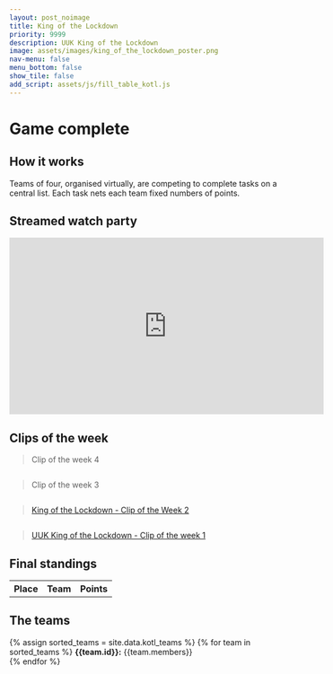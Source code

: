 ```yaml
---
layout: post_noimage
title: King of the Lockdown
priority: 9999
description: UUK King of the Lockdown
image: assets/images/king_of_the_lockdown_poster.png
nav-menu: false
menu_bottom: false
show_tile: false
add_script: assets/js/fill_table_kotl.js
---
```

# Game complete
## How it works

Teams of four, organised virtually, are competing to complete tasks on a central list. Each task nets each team fixed numbers of points.

## Streamed watch party
<iframe width="560" height="315" src="https://www.youtube.com/embed/hJ-YQ6sD2SE" frameborder="0" allow="accelerometer; autoplay; clipboard-write; encrypted-media; gyroscope; picture-in-picture" allowfullscreen></iframe>

## Clips of the week
<div id="fb-root"></div>
<script async defer crossorigin="anonymous" src="https://connect.facebook.net/en_GB/sdk.js#xfbml=1&version=v6.0"></script>
<div class="fb-video" style="margin-bottom:2em" data-href="https://www.facebook.com/theunionofukunicyclists/videos/246544833092702/" data-show-text="false" data-width="300"><blockquote cite="https://developers.facebook.com/theunionofukunicyclists/videos/246544833092702/" class="fb-xfbml-parse-ignore"><a href="https://developers.facebook.com/theunionofukunicyclists/videos/246544833092702/"></a>Clip of the week 4</a></blockquote></div>
<div class="fb-video" style="margin-bottom:2em" data-href="https://www.facebook.com/theunionofukunicyclists/videos/2896561930419862/" data-show-text="false" data-width="300"><blockquote cite="https://developers.facebook.com/theunionofukunicyclists/videos/2896561930419862/" class="fb-xfbml-parse-ignore"><a href="https://developers.facebook.com/theunionofukunicyclists/videos/2896561930419862/"></a>Clip of the week 3</a></blockquote></div>
<div class="fb-video" style="margin-bottom:2em" data-href="https://www.facebook.com/theunionofukunicyclists/videos/860369674475026/" data-show-text="false" data-width="300"><blockquote cite="https://developers.facebook.com/theunionofukunicyclists/videos/860369674475026/" class="fb-xfbml-parse-ignore"><a href="https://developers.facebook.com/theunionofukunicyclists/videos/860369674475026/">King of the Lockdown - Clip of the Week 2</a></blockquote></div>
<div class="fb-video" style="margin-bottom:2em" data-href="https://www.facebook.com/theunionofukunicyclists/videos/216253039636451/" data-show-text="false" data-width="300"><blockquote cite="https://developers.facebook.com/theunionofukunicyclists/videos/216253039636451/" class="fb-xfbml-parse-ignore"><a href="https://developers.facebook.com/theunionofukunicyclists/videos/216253039636451/">UUK King of the Lockdown - Clip of the week 1</a></blockquote></div>

## Final standings
<html>
	<table id='results-table' style="width:100%">
      <tr>
        <th>Place</th>
        <th>Team</th>
        <th>Points</th>
      </tr>
    </table>
</html>

## The teams
<div>
	{% assign sorted_teams = site.data.kotl_teams %}
	{% for team in sorted_teams %}
	<b>{{team.id}}:</b> {{team.members}}<br>
	{% endfor %}
</div>
